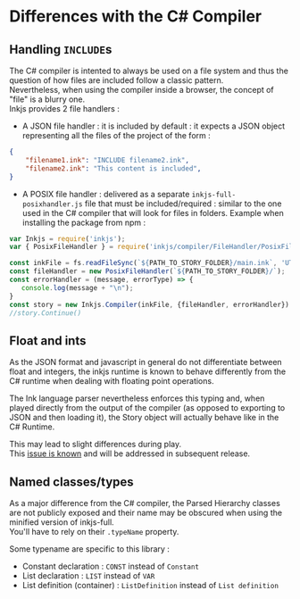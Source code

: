 # Differences with the C# Compiler

## Handling `INCLUDE`s

The C# compiler is intented to always be used on a file system and thus the question of how files are included follow a classic pattern.  
Nevertheless, when using the compiler inside a browser, the concept of "file" is a blurry one.   
Inkjs provides 2 file handlers :
* A JSON file handler : it is included by default : it expects a JSON object representing all the files of the project of the form :
```json
{
    "filename1.ink": "INCLUDE filename2.ink",
    "filename2.ink": "This content is included",
}
```

* A POSIX file handler : delivered as a separate `inkjs-full-posixhandler.js` file that must be included/required : similar to the one used in the C# compiler that will look for files in folders. Example when installing the package from npm :

```javascript
var Inkjs = require('inkjs');
var { PosixFileHandler } = require('inkjs/compiler/FileHandler/PosixFileHandler');

const inkFile = fs.readFileSync(`${PATH_TO_STORY_FOLDER}/main.ink`, 'UTF-8').replace(/^\uFEFF/, '');
const fileHandler = new PosixFileHandler(`${PATH_TO_STORY_FOLDER}/`);
const errorHandler = (message, errorType) => {
   console.log(message + "\n");
}
const story = new Inkjs.Compiler(inkFile, {fileHandler, errorHandler}).Compile();
//story.Continue()
```

## Float and ints

As the JSON format and javascript in general do not differentiate between float and integers, the inkjs runtime is known to behave differently from the C# runtime when dealing with floating point operations.

The Ink language parser nevertheless enforces this typing and, when played directly from the output of the compiler (as opposed to exporting to JSON and then loading it), the Story object will actually behave like in the C# Runtime.

This may lead to slight differences during play.  
This [issue is known](https://github.com/y-lohse/inkjs/issues/934) and will be addressed in subsequent release.

## Named classes/types

As a major difference from the C# compiler, the Parsed Hierarchy classes are not publicly exposed and their name may be obscured when using the minified version of inkjs-full.  
You'll have to rely on their `.typeName` property.

Some typename are specific to this library :   
* Constant declaration : `CONST` instead of `Constant`
* List declaration : `LIST` instead of `VAR`
* List definition (container) : `ListDefinition` instead of `List definition`

